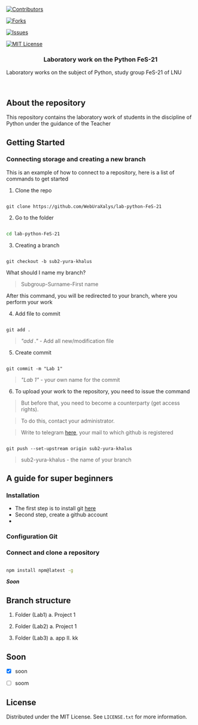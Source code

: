 

[![Contributors][contributors-shield]][contributors-url]

[![Forks][forks-shield]][forks-url]

[![Issues][issues-shield]][issues-url]

[![MIT License][license-shield]][license-url]


  
  
  



  

<h3  align="center">Laboratory work on the Python FeS-21</h3>

  

<p  align="center">

Laboratory works on the subject of Python, study group FeS-21 of LNU

<br  />


<!-- ABOUT THE PROJECT -->

## About the repository

This repository contains the laboratory work of students in the discipline of Python under the guidance of the Teacher



<!-- GETTING STARTED -->

## Getting Started

### Connecting storage and creating a new branch

This is an example of how to connect to a repository, here is a list of commands to get started

1. Clone the repo

```git

git clone https://github.com/WebUraXalys/lab-python-FeS-21

```
2. Go to the folder

```sh

cd lab-python-FeS-21

```


3. Creating a branch

```git

git checkout -b sub2-yura-khalus

```
What should I name my branch?

> Subgroup-Surname-First name


After this command, you will be redirected to your branch, where you perform your work

4. Add file to commit

```git

git add .

```
> *"add ."*  - Add all new/modification file 

5. Create commit
```git

git commit -m "Lab 1"

```

> *"Lab 1"*  - your own name for the commit


6. To upload your work to the repository, you need to issue the command 
> But before that, you need to become a counterparty (get access rights).

> To do this, contact your administrator. 

>Write to telegram [here](https://t.me/yura_khalus), your mail to which github is registered

```git

git push --set-upstream origin sub2-yura-khalus

```
> sub2-yura-khalus - the name of your branch

## A guide for super beginners
### Installation
* The first step is to install git [here](https://git-scm.com/downloads)
* Second step, create a github account
* 
### Configuration Git 

### Connect and clone a repository

```sh

npm install npm@latest -g

```

  ***Soon***

## Branch structure

1. Folder (Lab1)
	a. Project 1

2. Folder (Lab2)
	a. Project 1
3. Folder (Lab3)
	a. app
			II. kk
  


<!-- ROADMAP -->

## Soon

  

- [x] soon


- [ ] soom



  





## License

  

Distributed under the MIT License. See `LICENSE.txt` for more information.


<!-- MARKDOWN LINKS & IMAGES -->
<!-- https://www.markdownguide.org/basic-syntax/#reference-style-links -->
[contributors-shield]: https://img.shields.io/github/contributors/github_username/repo_name.svg?style=for-the-badge
[contributors-url]: https://github.com/WebUraXalys/lab-python-FeS-21/graphs/contributors
[forks-shield]: https://img.shields.io/github/forks/github_username/repo_name.svg?style=for-the-badge
[forks-url]: https://github.com/WebUraXalys/lab-python-FeS-21/network/members
[stars-shield]: https://img.shields.io/github/stars/github_username/repo_name.svg?style=for-the-badge
[stars-url]: https://github.com/WebUraXalys/lab-python-FeS-21/stargazers
[issues-shield]: https://img.shields.io/github/issues/github_username/repo_name.svg?style=for-the-badge
[issues-url]: https://github.com/WebUraXalys/lab-python-FeS-21/issues
[license-shield]: https://img.shields.io/github/license/github_username/repo_name.svg?style=for-the-badge
[license-url]: https://github.com/WebUraXalys/lab-python-FeS-21/blob/master/LICENSE